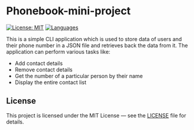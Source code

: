# Phonebook-mini-project
[![License: MIT](https://img.shields.io/badge/License-MIT-yellow.svg)](LICENSE)
[![Languages](https://img.shields.io/github/languages/top/vk22006/Phonebook-mini-project)](https://github.com/vk22006/Phonebook-mini-project)


This is a simple CLI application which is used to store data of users and their phone number in a JSON file and retrieves back the data from it.
The application can perform various tasks like:
- Add contact details
- Remove contact details
- Get the number of a particular person by their name
- Display the entire contact list

## License

This project is licensed under the MIT License — see the [LICENSE](LICENSE) file for details.

